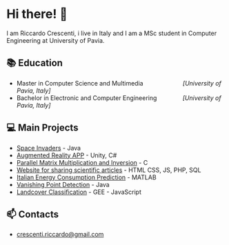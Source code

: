 # Hi there! 👋
I am Riccardo Crescenti, i live in Italy and  I am a MSc student in Computer Engineering at University of Pavia.

## 📚 Education 
- Master in Computer Science and Multimedia &emsp;&emsp;&emsp;&emsp;&emsp;&emsp; *[University of Pavia, Italy]*
- Bachelor in Electronic and Computer Engineering &emsp;&emsp;&emsp;&emsp;*[University of Pavia, Italy]*
## 💻 Main Projects
- [Space Invaders](https://github.com/riccardocrescenti/Space-Invaders) - Java
- [Augmented Reality APP](https://drive.google.com/file/d/1lWjWnliPcOgZjRWoj35tzdoAyVUUEjib/view) - Unity, C#
- [Parallel Matrix Multiplication and Inversion](https://github.com/riccardocrescenti/openMPI-matrix-project) - C
- [Website for sharing scientific articles](https://github.com/riccardocrescenti/website-db-interaction.git) - HTML CSS, JS, PHP, SQL
- [Italian Energy Consumption Prediction](https://github.com/riccardocrescenti/Italian-energy-consumption-prediction) - MATLAB
- [Vanishing Point Detection](https://github.com/riccardocrescenti/VanishingPoint) - Java
- [Landcover Classification](https://github.com/riccardocrescenti/landcover-classification-sda) - GEE - JavaScript

## 📫 Contacts
- [crescenti.riccardo@gmail.com](mailto:crescenti.riccardo@gmail.com?subject=[GitHub]%20Source%20Han%20Sans)

<!--
**riccardocrescenti/riccardocrescenti** is a ✨ _special_ ✨ repository because its `README.md` (this file) appears on your GitHub profile.

Here are some ideas to get you started:

- 🔭 I’m currently working on ...
- 🌱 I’m currently learning ...
- 👯 I’m looking to collaborate on ...
- 🤔 I’m looking for help with ...
- 💬 Ask me about ...
- 📫 How to reach me: ...
- 😄 Pronouns: ...
- ⚡ Fun fact: ...
-->
